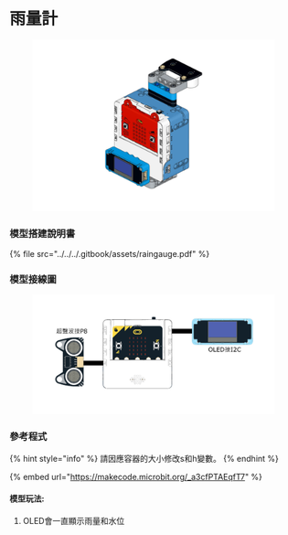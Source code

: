 # 雨量計

<figure><img src="../../../.gitbook/assets/Lesson 5 Rain Gauge modeling.png" alt=""><figcaption></figcaption></figure>

### 模型搭建說明書

{% file src="../../../.gitbook/assets/raingauge.pdf" %}

### 模型接線圖

<figure><img src="../../../.gitbook/assets/raingauge_wiring.png" alt=""><figcaption></figcaption></figure>

### 參考程式

{% hint style="info" %}
請因應容器的大小修改s和h變數。
{% endhint %}

{% embed url="https://makecode.microbit.org/_a3cfPTAEqfT7" %}

#### 模型玩法:

1. OLED會一直顯示雨量和水位
